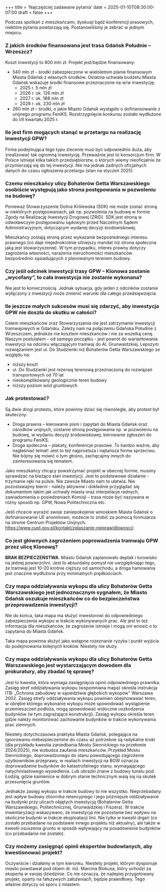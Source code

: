 +++
title = 'Najczęściej zadawane pytania'
date = 2025-01-10T08:30:00-07:00
draft = false
+++

Podczas spotkań z mieszkańcami, dyskusji bądź konferencji prasowych, niektóre pytania powtarzają się. Postanowiliśmy je zebrać w jednym miejscu.

### Z jakich środków finansowana jest trasa Gdańsk Południe – Wrzeszcz?

Koszt inwestycji to 800 mln zł. Projekt jest/będzie finansowany:
- 540 mln zł - środki zabezpieczone w wieloletnim planie finansowym Miasta Gdańsk z własnych środków. Ostatnia uchwała budżetu Miasta Gdańsk wskazuje środki finansowe przeznaczone na w/w inwestycję:
  - 2025 r. 5 mln zł
  - 2026 r. ok. 126 mln zł
  - 2027 r. ok. 188 mln zł
  - 2028 r. ok. 230 mln zł
- 260 mln zł – środki, o jakie Miasto Gdańsk wystąpiło o dofinansowanie z unijnego programu FeniKS. Rozstrzygnięcie konkursu zostało wydłużone do I/II kwartału 2025 r.

###  Ile jest firm mogących stanąć w przetargu na realizację inwestycji GPW?

Firma podejmująca tego typu zlecenie musi być odpowiednio duża, aby zrealizować tak ogromną inwestycję. Przeważnie jest to konsorcjum firm. W Polsce istnieje kilka takich przedsiębiorstw, o których wiemy nieoficjalnie że przymierzają się do tej inwestycji. Nie ma jednak żadnych oficjalnych danych do czasu ogłoszenia przetargu (stan na styczeń 2025)

### Czemu mieszkańcy ulicy Bohaterów Getta Warszawskiego osobiście występują jako strona postępowania w pozwoleniu na budowę?

Ponieważ Stowarzyszenie Dolina Królewska (SDK) nie może zostać stroną w niektórych postępowaniach, jak np. pozwolenia na budowę w formie Zgody na Realizację Inwestycji Drogowej (ZRID). SDK jest stroną w odwoławczym postępowaniu sądowym przed Naczelnym Sądem Administracyjnym, dotyczącym wydanej decyzji środowiskowej.

Mieszkańcy zostają stroną przez wykazanie bezpośredniego interesu prawnego (co daje niejednokrotnie silniejszy mandat niż strona społeczna jaką jest stowarzyszenie). W tym przypadku, interes prawny dotyczy zagrożenia własności, narażenia nieruchomości mieszkańców bezpośrednio sąsiadujących z planowanym terenem budowy.

### Czy jeśli odcinek inwestycji trasy GPW – Klonowa zostanie „wycofany”, to cała inwestycja nie zostanie wykonana?

Nie jest to koniecznością. Jednak sytuacja, gdy jeden z odcinków zostanie wyłączony z inwestycji może zmienić warunki dla całego przedsięwzięcia.

### Ile jeszcze małych sukcesów musi się zdarzyć, aby inwestycja GPW nie doszła do skutku w całości?

Celem mieszkańców oraz Stowarzyszenia nie jest zatrzymanie inwestycji tramwajowych w Gdańsku. Zależy nam na połączeniu Gdańska Południe z Wrzeszczem, jednakże nie kosztem mieszkańców i nie za wszelką cenę. Naszym postulatem - od samego początku - jest powrót do wariantowania inwestycji na odcinku włączającym tramwaj do Al. Grunwaldzkiej. Lepszym rozwiązaniem jest ul. Do Studzienki niż Bohaterów Getta Warszawskiego ze względu na:
- niższy koszt
- ul. Do Studzienki jest rezerwą terenową przeznaczoną do rozwiązań transportowych od 70 lat
- nieskomplikowany geologicznie teren budowy
- niższy poziom wód gruntowych 

### Jak protestować?
Są dwie drogi protestu, które powinny dziać się równolegle, aby protest był skuteczny:
- Droga prawna – kierowanie pism i zapytań do Miasta Gdańsk oraz ośrodków unijnych, zostanie stroną postępowania np. w pozwoleniu na budowę, w wydaniu decyzji środowiskowej; kierowanie zgłoszeń do programu FeniKS.
- Droga społeczna – plakaty, konferencje prasowe. To bardzo ważne, aby nagłaśniać temat! Jest to też najprostsza i najtańsza forma sprzeciwu. Nie bójmy się mówić o tym głośno, zachęcajmy innych do zainteresowania się tematem.

Jako mieszkańcy chcący powstrzymać projekt w obecnej formie, musimy sprawdzać na bieżąco stan inwestycji. Jest to podstawowe działanie - trzymanie ręki na pulsie. Nie zawsze Miasto nam to ułatwia. Nie pozostawajmy bierni - należy aktywnie i dokładnie przyglądać się dokumentom takim jak uchwały miasta oraz interpelacje radnych, zawiadomienia o posiedzeniach Komisji – trasa może być nazywana w różny sposób np. GPW, Nowa Politechniczna etc.

Jeśli chcecie wyrazić swoje zaniepokojenie wnioskiem Miasta Gdańsk o dofinansowanie UE anonimowo, możecie to zrobić za pomocą formularza na stronie Centrum Projektów Unijnych:  https://www.cupt.gov.pl/kontakt/zglaszanie-nieprawidlowosci/.

### Co jest głównych zagrożeniem poprowadzenia tramwaju GPW przez ulicę Klonową?

**BRAK BEZPIECZEŃSTWA**. Miasto Gdańsk zaplanowało deptak i torowisko na jednej powierzchni. Jest to absurdalny pomysł nie uwzględniając tego, że tramwaj jest 10-20 krotnie cięższy od samochodu, a droga hamowania jest znacznie wydłużona przy minimalnych prędkościach.


### Czy mapa oddziaływania wykopu dla ulicy Bohaterów Getta Warszawskiego jest jednoznacznym sygnałem, że Miasto Gdańsk oszukuje mieszkańców co do bezpieczeństwa przeprowadzenia inwestycji?

Nie do końca, taka mapa ma służyć inwestorowi do odpowiedniego zabezpieczenia wykopu w trakcie wykonywanych prac. Ale jest to też informacja dla mieszkańców, że zagrożenie istnieje i mogą oni wnosić o to zapytania do Miasta Gdańsk.

Taka mapa powinna służyć jako wstępne rozeznanie ryzyka i punkt wyjścia do podejmowania kolejnych kroków. Niestety nie służy.

### Czy mapa oddziaływania wykopu dla ulicy Bohaterów Getta Warszawskiego jest wystarczającym dowodem dla prokuratury, aby zbadać tę sprawę?

Jest to kwestia, która wymaga zasięgnięcia opinii odpowiedniego prawnika. Zasięg stref oddziaływania wykopu (wspomniana mapa) określa instrukcja ITB: „Ochrona zabudowy w sąsiedztwie głębokich wykopów" Warszawa 2002. Zasięg strefy oddziaływania wykopu powinien obejmowawać teren, w obrębie którego wykonanie wykopu może spowodować wystąpienie przemieszczeń podłoża, mogą spowodować widoczne uszkodzenia budynków (w tym zagrażające konstrukcji). Zasięg wykopu określa teren gdzie należy monitorować zachowanie budynków w trakcie wykonywania prac ziemnych. 

Niestety dotychczasowa praktyka Miasta Gdańsk, polegająca na ignorowaniu niebezpieczeństw do czasu aż potrzebne są radykalne kroki (dla przykładu kwestia zaniedbania Mostu Siennickiego na przełomie 2024/2025), nie wzbudza zaufania mieszkańców. Przykład Mostu Siennickiego, doprowadzonego do stanu powodującego zagrożenie użytkowników przeprawy, w realiach inwestycji na BGW oznacza doprowadzenie budynków do katastrofalnego stanu, wymagającego natychmiastowego wysiedlenia. Lub obrazki znane z budowy tunelu pod Łodzią, gdzie kamienice w dobrym stanie technicznym walą się na skutek przesunięcia gruntów. 

Jednakże zasięg wykopu w trakcie budowy to nie wszystko. Nieprzebadany jest wpływ budowy zbiornika retencyjnego i jego późniejsze oddziaływanie na budynki przy ulicach objętych inwestycją (Bohaterów Getta Warszawskiego, Politechnicznej, Grunwaldzkiej i Fiszera). W trakcie inwentaryzacji wskazywano, że inwestycja nie pozostanie bez wpływu na okoliczne budynki w trakcie eksploatacji linii. Nie tylko w kwestii drgań (co zostało przebadane na podstawie innego projektu niż aktualny), ale także w kwestii osuszenia gruntu w sposób wpływający na posadowienie budynków (co przebadanie nie zostało).

### Czy możemy zasięgnąć opinii ekspertów budowlanych, aby kwestionować projekt?

Oczywiście i działamy w tym kierunku. Niestety projekt, którym dysponuje miasto powstawał pod okiem dr. inż. Marcina Blokusa, który uchodzi za eksperta w swojej dziedzinie. Co nie oznacza, że najlepiej przygotowany projekt, oparty na fałszywych założeniach, będzie prawidłowy. Tego właśnie dotyczy oś sporu z miastem.
